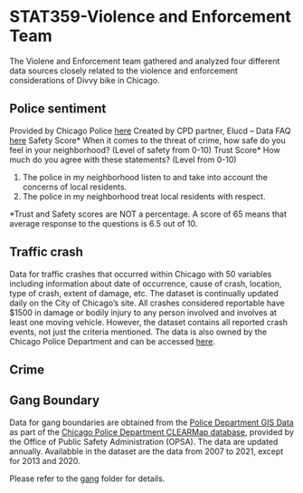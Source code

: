 # STAT359-Violence and Enforcement Team

The Violene and Enforcement team gathered and analyzed four different data sources closely related to the violence and enforcement considerations of Divvy bike in Chicago.

## Police sentiment
Provided by Chicago Police [here](https://data.cityofchicago.org/Public-Safety/Police-Sentiment-Scores/28me-84fj) 
Created by CPD partner, Elucd – Data FAQ [here](https://home.chicagopolice.org/wp-content/uploads/2020/12/Dashboard_FAQ_11_25_20.pdf)
Safety Score* 
When it comes to the threat of crime, how safe do you feel in your neighborhood? (Level of safety from 0-10)
Trust Score*
How much do you agree with these statements? (Level from 0-10)
1. The police in my neighborhood listen to and take into account the concerns of local residents. 
2. The police in my neighborhood treat local residents with respect.

*Trust and Safety scores are NOT a percentage. A score of 65 means that average response to the questions is 6.5 out of 10.


## Traffic crash
Data for traffic crashes that occurred within Chicago with 50 variables including information about date of occurrence, cause of crash, location, type of crash, extent of damage, etc. The dataset is continually updated daily on the City of Chicago’s site. All crashes considered reportable have $1500 in damage or bodily injury to any person involved and involves at least one moving vehicle. However, the dataset contains all reported crash events, not just the criteria mentioned. The data is also owned by the Chicago Police Department and can be accessed [here](https://data.cityofchicago.org/Transportation/Traffic-Crashes-Crashes/85ca-t3if).


## Crime 


## Gang Boundary

Data for gang boundaries are obtained from the [Police Department GIS Data](https://gis.chicagopolice.org/search?categories=) as part of the  [Chicago Police Department CLEARMap database](https://gis.chicagopolice.org/), provided by the Office of Public Safety Administration (OPSA). The data are updated annually. Availabble in the dataset are the data from 2007 to 2021, except for 2013 and 2020.

Please refer to the [gang](https://github.com/HanyinWang/STAT359-violence-and-enforcement-team/tree/main/gang) folder for details.



